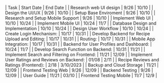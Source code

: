 | Task | Start Date | End Date |
| Research web UI design | 9/26 | 10/10 |
| Design the UI/UX | 9/26 | 10/10 |
| Setup Base Enviroment | 9/26 | 10/10 |
| Research and Setup Mobile Support | 9/26 | 10/10 |
| Implement Web UI | 10/10 | 10/24 |
| Implement Mobile UI | 10/24 | 11/7 |
| Database Design and Implementation | 10/10 | 10/24 |
| Design User Workflow | 10/10 | 10/24 |
| Create Login Mechanism: | 10/17 | 10/31 |
| Develop Backend for Recipe Upload and Editing: | 10/17 | 10/31 |
| Routing: | 10/17 | 10/31 |
| Mobile App Integration: | 10/17 | 10/31 |
| Backend for User Profiles and Dashboard: | 10/24 | 11/7 |
| Develop Search Function on Backend: | 10/31 | 11/21 |
| Implement Search and Filtering on Frontend: | 11/21 | 12/09 |
| Implement User Ratings and Reviews on Backend: | 01/08 | 2/11 |
| Recipe Reviews and Ratings (Frontend): | 2/18 | 3/10/2023 |
| Backup and Cloud Storage | 11/21 | 12/09 |
| Frontend Testing Web | 9/26 | 12/09 |
| Backend Testing | 9/26 | 12/09 |
| User Guide | 11/21 | 03/10 |
| Frontend Testing Mobile | 11/7 | 12/9 |
